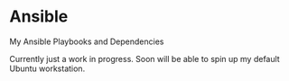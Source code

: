 Ansible
=======

My Ansible Playbooks and Dependencies

Currently just a work in progress. Soon will be able to spin up my default Ubuntu workstation.
